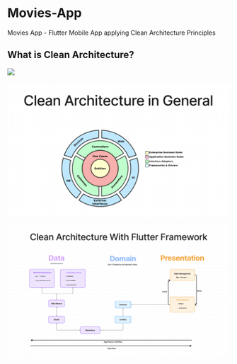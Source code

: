 # Movies-App

Movies App - Flutter Mobile App applying Clean Architecture Principles

## What is Clean Architecture?

<img src="https://github.com/Zeyad-Amr/Movies-App/blob/main/screenshots/demo.gif" />

![alt text](/screenshots/ca.png)

![alt text](/screenshots/caf.png)
